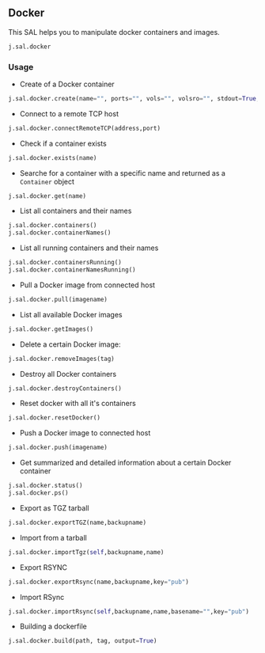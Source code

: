 ## Docker

This SAL helps you to manipulate docker containers and images.

```py
j.sal.docker
```

### Usage

* Create of a Docker container

```py
j.sal.docker.create(name="", ports="", vols="", volsro="", stdout=True, base="jumpscale/ubuntu1504", nameserver=["8.8.8.8"], replace=True, cpu=None, mem=0, jumpscale=False, ssh=True, myinit=True, sharecode=False,sshkeyname="",sshpubkey="", setrootrndpasswd=True,rootpasswd="",jumpscalebranch="master")
```

* Connect to a remote TCP host

```py
j.sal.docker.connectRemoteTCP(address,port)
```

* Check if a container exists

```py
j.sal.docker.exists(name)
```

* Searche for a container with a specific name and returned as a `Container` object

```py
j.sal.docker.get(name)
```

* List all containers and their names

```py
j.sal.docker.containers()
j.sal.docker.containerNames()
```

* List all running containers and their names

```py
j.sal.docker.containersRunning()
j.sal.docker.containerNamesRunning()
```

* Pull a Docker image from connected host

```py
j.sal.docker.pull(imagename)
```

* List all available Docker images

```py
j.sal.docker.getImages()
```

* Delete a certain Docker image:

```py
j.sal.docker.removeImages(tag)
```

* Destroy all Docker containers

```py
j.sal.docker.destroyContainers()
```

* Reset docker with all it's containers

```py
j.sal.docker.resetDocker()
```

* Push a Docker image to connected host

```py
j.sal.docker.push(imagename)
```

* Get summarized and detailed information about a certain Docker container

```py
j.sal.docker.status()
j.sal.docker.ps()
```

* Export as TGZ tarball

```py
j.sal.docker.exportTGZ(name,backupname)
```

* Import from a tarball

```py
j.sal.docker.importTgz(self,backupname,name)
```

* Export RSYNC

```py
j.sal.docker.exportRsync(name,backupname,key="pub")
```

* Import RSync

```py
j.sal.docker.importRsync(self,backupname,name,basename="",key="pub")
```

* Building a dockerfile

```py
j.sal.docker.build(path, tag, output=True)
```